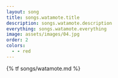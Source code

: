 ```yaml
---
layout: song
title: songs.watamote.title
description: songs.watamote.description
everything: songs.watamote.everything
image: assets/images/04.jpg
order: 2
colors:
  - - red
---
```


{% tf songs/watamote.md %}
